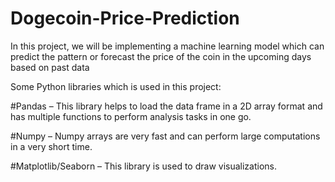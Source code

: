 ﻿# Dogecoin-Price-Prediction
In this project, we will be implementing a machine learning model which can predict the pattern or forecast the price of the coin in the upcoming days based on past data

Some Python libraries which is used in this project:

#Pandas – This library helps to load the data frame in a 2D array format and has multiple functions to perform analysis tasks in one go.

#Numpy – Numpy arrays are very fast and can perform large computations in a very short time.

#Matplotlib/Seaborn – This library is used to draw visualizations.
